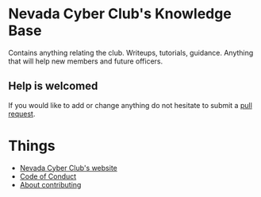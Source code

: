 # Nevada Cyber Club's Knowledge Base
Contains anything relating the club. Writeups, tutorials, guidance. Anything that will help new members and future officers.

## Help is welcomed
If you would like to add or change anything do not hesitate to submit a [pull request](https://docs.github.com/en/pull-requests/collaborating-with-pull-requests/proposing-changes-to-your-work-with-pull-requests/creating-a-pull-request-from-a-fork). 

# Things

- [Nevada Cyber Club's website](https://www.nevadacyberclub.com/)
- [Code of Conduct](CODE_OF_CONDUCT.md)
- [About contributing](#CONTRIBUTING.md)
